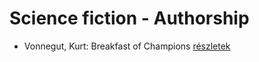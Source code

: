 # Science fiction - Authorship

- Vonnegut, Kurt: Breakfast of Champions [részletek](_details/%7Bopf.creator%7D.md#id_1614)
